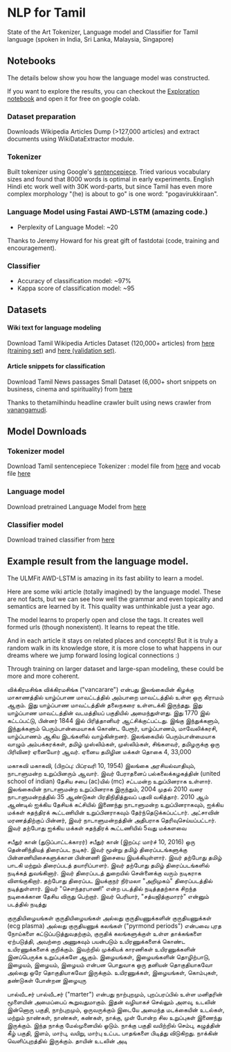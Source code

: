 # NLP for Tamil
State of the Art Tokenizer, Language model and Classifier for Tamil language (spoken in India, Sri Lanka, Malaysia, Singapore)

## Notebooks
The details below show you how the language model was constructed.

If you want to explore the results, you can checkout the
 [Exploration notebook](https://github.com/goru001/nlp-for-tamil/blob/master/Explore_Pretrained_Tamil_Language_Model.ipynb) and
 open it for free on google colab.

### Dataset preparation
Downloads Wikipedia Articles Dump (>127,000 articles) and
 extract documents using WikiDataExtractor module. 

### Tokenizer
Built tokenizer using Google's
 [sentencepiece](https://github.com/google/sentencepiece).
  Tried various vocabulary sizes and found that 8000 words
is optimal in early experiments. English Hindi etc work well with 30K word-parts, but since Tamil has 
even more complex morphology "(he) is about to go" is one word: "pogavirukkiraan".

### Language Model using Fastai AWD-LSTM (amazing code.)
* Perplexity of Language Model: ~20 

Thanks to Jeremy Howard for his great gift of fastdotai (code, training and encouragement).

### Classifier
* Accuracy of classification model: ~97%
* Kappa score of classification model: ~95

## Datasets

#### Wiki text for language modeling

Download Tamil Wikipedia Articles Dataset (120,000+ articles) from
 [here (training set)](https://www.dropbox.com/s/fsl10ukpbpk51g3/tawiki_train.zip?dl=0)
  and [here (validation set)](https://www.dropbox.com/s/8gg3aou8yazrwx1/tawiki_valid.zip?dl=0).

#### Article snippets for classification

Download Tamil News passages Small Dataset
 (6,000+ short snippets on business, cinema and spirituality)
  from [here](https://www.dropbox.com/s/nobuuiot8qnbogo/Tamil_News_Classification_3class.csv?dl=0) 

Thanks to thetamilhindu headline crawler built using news crawler from [vanangamudi](https://github.com/vanangamudi).

## Model Downloads

### Tokenizer model

Download Tamil sentencepiece Tokenizer : model file from [here](https://www.dropbox.com/s/9q1pkf6c7ahs9qm/tamil_spm_8k.model) and vocab file [here](https://www.dropbox.com/s/5u4l67faq46jbvw/tamil_spm_8k.vocab)

### Language model

Download pretrained Language Model from [here](https://www.dropbox.com/s/zozzrgawulkwtxa/wikitalm_8k_447_third.pth?dl=0)

### Classifier model

Download trained classifier from [here](https://www.dropbox.com/s/3tg0yemgtrevga5/final.pth?dl=0)


## Example result from the language model. 
The ULMFit AWD-LSTM is amazing in its fast ability to learn a model.

Here are some wiki article (totally imagined) by the language model. 
These are not facts, but we can see how well the grammar and even topicality and semantics are learned by it. This quality was unthinkable just a year ago. 

The model learns to properly open and close the tags. It creates well formed urls (though nonexistent). It learns to repeat the title.

And in each article it stays on related places and concepts! But it is truly a random walk in its knowledge store, it is more close to what happens in our dreams where we jump forward losing logical connections :)

Through training on larger dataset and large-span modeling, these could be more and more coherent.


<doc id="9204" url="https: / / ta.wikipedia.org / wiki?curid= xxrep 4 3 " title="விக்கிரமசிங்க"> விக்கிரமசிங்க விக்கிரமசிங்க ("vancarare") என்பது இலங்கையின் கிழக்கு மாகாணத்தில் யாழ்ப்பாண மாவட்டத்தில் அம்பாறை மாவட்டத்தில் உள்ள ஒரு கிராமம் ஆகும். இது யாழ்ப்பாண மாவட்டத்தின் தலைநகரை உள்ளடக்கி இருந்தது. இது யாழ்ப்பாண மாவட்டத்தின் வடமத்தியப் பகுதியில் அமைந்துள்ளது. இது 1770 இல் கட்டப்பட்டு, பின்னர் 1844 இல் பிரித்தானியர் ஆட்சிக்குட்பட்டது. இங்கு இந்துக்களும், இந்துக்களும் பெரும்பான்மையாகக் கொண்ட பேரூர், யாழ்ப்பாணம், மாவேலிக்கரசி, யாழ்ப்பாணம் ஆகிய இடங்களில் வாழ்கின்றனர். இலங்கையில் பெரும்பான்மையாக வாழும் அம்பக்கரக்கள், தமிழ் முஸ்லிம்கள், முஸ்லிம்கள், சிங்களவர், தமிழருக்கு ஒரு பிரிவினர் ஏனையோர் ஆவர். ஏனைய தமிழின மக்கள் தொகை 4, 33,000

 <doc id="9204" url="https: / / ta.wikipedia.org / wiki?curid= xxrep 4 1 04" title="மகாகவி"> மகாகவி மகாகவி, (பிறப்பு: பிப்ரவரி 10, 1954) இலங்கை அரசியல்வாதியும், நாடாளுமன்ற உறுப்பினரும் ஆவார். இவர் பேராதனைப் பல்கலைக்கழகத்தின் (united school of indian) தேசிய சபை (ac)யில் (mc) சட்டமன்ற உறுப்பினராக உள்ளார். இலங்கையின் நாடாளுமன்ற உறுப்பினராக இருந்தும், 2004 முதல் 2010 வரை நாடாளுமன்றத்தில் 35 ஆண்டுகள் பிரதிநிதித்துவப் பதவி வகித்தார். 2010 ஆம் ஆண்டில் ஐக்கிய தேசியக் கட்சியில் இணைந்து நாடாளுமன்ற உறுப்பினராகவும், ஐக்கிய மக்கள் சுதந்திரக் கூட்டணியின் உறுப்பினராகவும் தேர்ந்தெடுக்கப்பட்டார். அட்சாவின் மரணத்திற்குப் பின்னர், இவர் நாடாளுமன்றத்தின் அதிபராக தெரிவுசெய்யப்பட்டார். இவர் தற்போது ஐக்கிய மக்கள் சுதந்திரக் கூட்டணியில் 5வது மக்களவை

 <doc id="9204" url="https: / / ta.wikipedia.org / wiki?curid= xxrep 4 1 04" title="சபீதுர்கான் (துடுப்பாட்டக்காரர்)"> சபீதுர் கான் (துடுப்பாட்டக்காரர்) சபீதுர் கான் (இறப்பு: மார்ச் 10, 2016) ஒரு தென்னிந்தியத் திரைப்பட நடிகர். இவர் மூன்று தமிழ் திரைப்படங்களுக்கு பின்னணியிசைகளுக்கான பின்னணி இசையை இயக்கியுள்ளார். இவர் தற்போது தமிழ் பாடகி மற்றும் திரைப்படத் தயாரிப்பாளர். இவர் தற்போது தமிழ் திரைப்படங்களில் நடிக்கத் துவங்கினார். இவர் திரைப்படத் துறையில் சென்னைக்கு வரும் நடிகராக விளங்குகிறார். தற்போது திரைப்பட இயக்குநர் நிர்மலா "அறிமுகம்" திரைப்படத்தில் நடித்துள்ளார். இவர் "சௌந்தரபாணி" என்ற படத்தில் நடித்ததற்காக சிறந்த நடிகைக்கான தேசிய விருது பெற்றார். இவர் பெரியார், "சத்யஜித்குமாரர்" என்னும் படத்தில் நடித்து

 <doc id="9204" url="https: / / ta.wikipedia.org / wiki?curid= 7708" title="திசையிழையங்கள்"> குருதியிழையங்கள் குருதியிழையங்கள் அல்லது குருதியணுக்களின் குருதியணுக்கள் (ecg plasma) அல்லது குருதியணுக் கலங்கள் ("pyrmond periods") என்பவை புரத நோய்களை கட்டுப்படுத்துவதற்கும், குருதிக் கலங்களுக்குள் உள்ள தாக்கங்களை ஏற்படுத்தி, அவற்றை அணுகவும் பயன்படும் உயிரணுக்களைக் கொண்ட உயிரணுக்களைக் குறிக்கும். இவற்றில் முக்கியக் காரணிகள் உயிரணுக்களின் இனப்பெருக்க உறுப்புக்களே ஆகும். இழையங்கள், இழையங்களின் தொழிற்பாடு, இழையம், இழையம், இழையம் என்பன பொதுவாக ஒரு தனியன் தொகுதியாகவோ அல்லது ஒரே தொகுதியாகவோ இருக்கும். உயிரணுக்கள், இழையங்கள், கொம்புகள், தண்டுகள் போன்றன இழையுரு

 <doc id="9204" url="https: / / ta.wikipedia.org / wiki?curid= xxrep 4 4 " title="பால்வீடசர்"> பால்வீடசர் பால்வீடசர் ("marter") என்பது நாற்புறமும், புறப்பரப்பில் உள்ள மனிதரின் மூளையின் அமைப்பைப் கூறுவதுமாகும். இதன் வழியாகச் செல்லும் அளவு, உடலின் இன்னொரு பகுதி, நாற்புறமும், ஒருவருக்கும் இடையே அமைந்த மடக்கையின் உடல்கள், மற்றும் நாண்கள், நாண்கள், கண்கள், நாக்கு, முள் போன்ற சில உறுப்புகள் இணைந்து இருக்கும். இந்த நாக்கு மேல்முனையில் ஓடும். நாக்கு பகுதி வயிற்றில் செம்பு, கழுத்தின் கீழ் பகுதி, இளம், மார்பு, வயிறு, மார்பு உட்பட பாதங்களை பிடித்து விடுகிறது. நாக்கின் வெளிப்புறத்தில் இருக்கும். தாயின் உடலின் அடி
